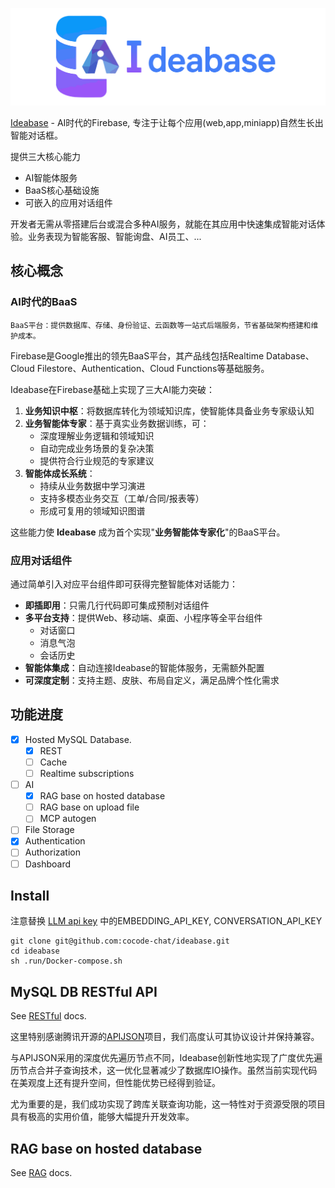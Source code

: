 ![Ideabase](.doc/logo.jpg)

[Ideabase](https://github.com/cocode-chat/ideabase) - AI时代的Firebase, 专注于让每个应用(web,app,miniapp)自然生长出智能对话框。

提供三大核心能力
- AI智能体服务
- BaaS核心基础设施
- 可嵌入的应用对话组件

开发者无需从零搭建后台或混合多种AI服务，就能在其应用中快速集成智能对话体验。业务表现为智能客服、智能询盘、AI员工、...

## 核心概念
### AI时代的BaaS
    BaaS平台：提供数据库、存储、身份验证、云函数等一站式后端服务，节省基础架构搭建和维护成本。
Firebase是Google推出的领先BaaS平台，其产品线包括Realtime Database、Cloud Filestore、Authentication、Cloud Functions等基础服务。

Ideabase在Firebase基础上实现了三大AI能力突破：
1. **业务知识中枢**：将数据库转化为领域知识库，使智能体具备业务专家级认知
2. **业务智能体专家**：基于真实业务数据训练，可：
   - 深度理解业务逻辑和领域知识
   - 自动完成业务场景的复杂决策
   - 提供符合行业规范的专家建议
3. **智能体成长系统**：
   - 持续从业务数据中学习演进
   - 支持多模态业务交互（工单/合同/报表等）
   - 形成可复用的领域知识图谱

这些能力使 **Ideabase** 成为首个实现"**业务智能体专家化**"的BaaS平台。

### 应用对话组件
通过简单引入对应平台组件即可获得完整智能体对话能力：
- **即插即用**：只需几行代码即可集成预制对话组件
- **多平台支持**：提供Web、移动端、桌面、小程序等全平台组件
  - 对话窗口
  - 消息气泡
  - 会话历史
- **智能体集成**：自动连接Ideabase的智能体服务，无需额外配置
- **可深度定制**：支持主题、皮肤、布局自定义，满足品牌个性化需求

## 功能进度
- [x] Hosted MySQL Database.
  - [x] REST
  - [ ] Cache
  - [ ] Realtime subscriptions
- [ ] AI
  - [x] RAG base on hosted database
  - [ ] RAG base on upload file
  - [ ] MCP autogen
- [ ] File Storage
- [x] Authentication
- [ ] Authorization
- [ ] Dashboard

## Install
注意替换 [LLM api key](.run/Docker-run-env.properties) 中的EMBEDDING_API_KEY, CONVERSATION_API_KEY
```shell
git clone git@github.com:cocode-chat/ideabase.git
cd ideabase
sh .run/Docker-compose.sh
```

## MySQL DB RESTful API 
See [RESTful](.doc/README-restful.md) docs.

这里特别感谢腾讯开源的[APIJSON](http://apijson.cn/)项目，我们高度认可其协议设计并保持兼容。

与APIJSON采用的深度优先遍历节点不同，Ideabase创新性地实现了广度优先遍历节点合并子查询技术，这一优化显著减少了数据库IO操作。虽然当前实现代码在美观度上还有提升空间，但性能优势已经得到验证。

尤为重要的是，我们成功实现了跨库关联查询功能，这一特性对于资源受限的项目具有极高的实用价值，能够大幅提升开发效率。

## RAG base on hosted database
See [RAG](.doc/README-rag.md) docs.